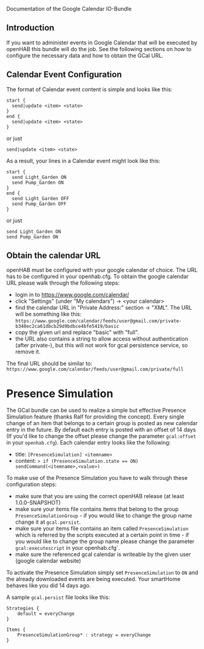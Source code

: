 Documentation of the Google Calendar IO-Bundle

## Introduction

If you want to administer events in Google Calendar that will be executed by openHAB this bundle will do the job. See the following sections on how to configure the necessary data and how to obtain the GCal URL. 

## Calendar Event Configuration

The format of Calendar event content is simple and looks like this:

    start {
      send|update <item> <state>
    }
    end {
      send|update <item> <state>
    }

or just

    send|update <item> <state>

As a result, your lines in a Calendar event might look like this:

    start {
      send Light_Garden ON
      send Pump_Garden ON
    }
    end {
      send Light_Garden OFF
      send Pump_Garden OFF
    }

or just

    send Light_Garden ON
    send Pump_Garden ON


## Obtain the calendar URL

openHAB must be configured with your google calendar of choice. The URL has to be configured in your openhab.cfg. To obtain the google calendar URL please walk through the following steps:

- login in to https://www.google.com/calendar/
- click "Settings" (under "My calendars") -> \<your calendar\>
- find the calendar URL in "Private Address:" section -> "XML". The URL will be something like this:
`https://www.google.com/calendar/feeds/user@gmail.com/private-b340ec2ca61dbcb29d9bdbce4bfe5419/basic`
- copy the given url and replace "basic" with "full". 
- the URL also contains a string to allow access without authentication (after private-), but this will not work for gcal persistence service, so remove it.

The final URL should be similar to:
`https://www.google.com/calendar/feeds/user@gmail.com/private/full`

# Presence Simulation

The GCal bundle can be used to realize a simple but effective Presence Simulation feature (thanks Ralf for providing the concept). Every single change of an item that belongs to a certain group is posted as new calendar entry in the future. By default each entry is posted with an offset of 14 days (If you'd like to change the offset please change the parameter `gcal:offset` in your `openhab.cfg`). Each calendar entry looks like the following:

- title: `[PresenceSimulation] <itemname>`
- content: `> if (PresenceSimulation.state == ON) sendCommand(<itemname>,<value>)`

To make use of the Presence Simulation you have to walk through these configuration steps:

- make sure that you are using the correct openHAB release (at least 1.0.0-SNAPSHOT)
- make sure your items file contains items that belong to the group `PresenceSimulationGroup` - if you would like to change the group name change it at `gcal.persist`.
- make sure your items file contains an item called `PresenceSimulation` which is referred by the scripts executed at a certain point in time - if you would like to change the group name please change the parameter `gcal:executescript` in your openhab.cfg`.
- make sure the referenced gcal calendar is writeable by the given user (google calendar website)

To activate the Presence Simulation simply set `PresenceSimulation` to `ON` and the already downloaded events are being executed. Your smartHome behaves like you did 14 days ago.

A sample `gcal.persist` file looks like this:

    Strategies {
    	default = everyChange
    }
    
    Items {
    	PresenceSimulationGroup* : strategy = everyChange
    }